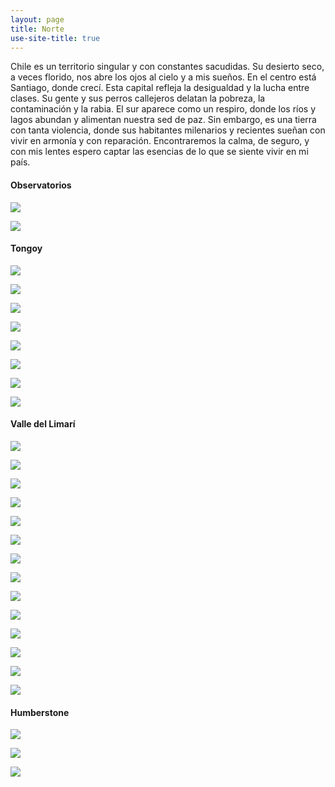 ```yaml
---
layout: page
title: Norte
use-site-title: true
---
```


Chile es un territorio singular y con constantes sacudidas. Su desierto seco, a veces florido, nos abre los ojos al cielo y a mis sueños. En el centro está Santiago, donde crecí. Esta capital refleja la desigualdad y la lucha entre clases. Su gente y sus perros callejeros delatan la pobreza, la contaminación y la rabia. El sur aparece como un respiro, donde los ríos y lagos abundan y alimentan nuestra sed de paz. Sin embargo, es una tierra con tanta violencia, donde sus habitantes milenarios y recientes sueñan con vivir en armonía y con reparación. Encontraremos la calma, de seguro, y con mis lentes espero captar las esencias de lo que se siente vivir en mi país.

#### Observatorios

![](/img/fotografia/3_1.JPG)

![](/img/fotografia/3_2.JPG)

#### Tongoy

![](/img/fotografia/limari_1.JPG)

![](/img/fotografia/limari_2.JPG)

![](/img/fotografia/limari_3.JPG)

![](/img/fotografia/limari_4.JPG)

![](/img/fotografia/limari_5.JPG)

![](/img/fotografia/limari_6.JPG)

![](/img/fotografia/limari_7.JPG)

![](/img/fotografia/limari_8.JPG)


#### Valle del Limarí

![](/img/fotografia/des_1.JPG)

![](/img/fotografia/des_2.JPG)

![](/img/fotografia/des_3.JPG)

![](/img/fotografia/des_4.JPG)

![](/img/fotografia/des_5.JPG)

![](/img/fotografia/des_6.JPG)

![](/img/fotografia/des_7.JPG)

![](/img/fotografia/des_8.JPG)

![](/img/fotografia/des_9.JPG)

![](/img/fotografia/des_10.JPG)

![](/img/fotografia/des_11.JPG)

![](/img/fotografia/des_12.JPG)

![](/img/fotografia/des_13.JPG)

![](/img/fotografia/des_14.JPG)

#### Humberstone

![](/Fotografía/n_1.jpg)

![](/Fotografía/n_2.jpg)

![](/Fotografía/n_3.jpg)
